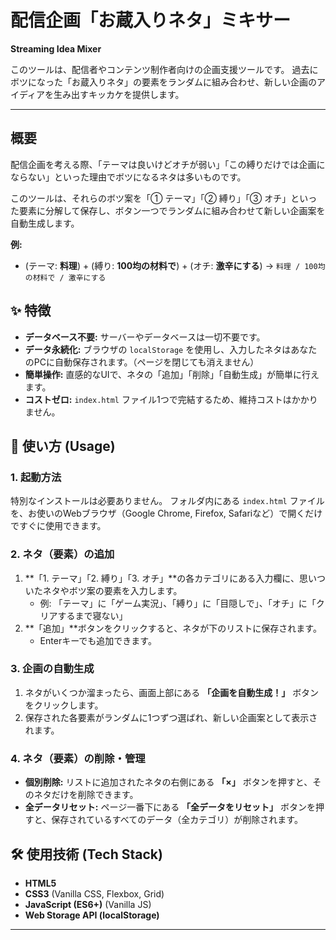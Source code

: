 # 配信企画「お蔵入りネタ」ミキサー
**Streaming Idea Mixer**

このツールは、配信者やコンテンツ制作者向けの企画支援ツールです。
過去にボツになった「お蔵入りネタ」の要素をランダムに組み合わせ、新しい企画のアイディアを生み出すキッカケを提供します。

---

## 概要

配信企画を考える際、「テーマは良いけどオチが弱い」「この縛りだけでは企画にならない」といった理由でボツになるネタは多いものです。

このツールは、それらのボツ案を「① テーマ」「② 縛り」「③ オチ」といった要素に分解して保存し、ボタン一つでランダムに組み合わせて新しい企画案を自動生成します。

**例:**
* (テーマ: **料理**) + (縛り: **100均の材料で**) + (オチ: **激辛にする**)
    → `料理 / 100均の材料で / 激辛にする`

## ✨ 特徴

* **データベース不要:** サーバーやデータベースは一切不要です。
* **データ永続化:** ブラウザの `localStorage` を使用し、入力したネタはあなたのPCに自動保存されます。（ページを閉じても消えません）
* **簡単操作:** 直感的なUIで、ネタの「追加」「削除」「自動生成」が簡単に行えます。
* **コストゼロ:** `index.html` ファイル1つで完結するため、維持コストはかかりません。

## 🚀 使い方 (Usage)

### 1. 起動方法

特別なインストールは必要ありません。
フォルダ内にある `index.html` ファイルを、お使いのWebブラウザ（Google Chrome, Firefox, Safariなど）で開くだけですぐに使用できます。

### 2. ネタ（要素）の追加

1.  **「1. テーマ」「2. 縛り」「3. オチ」**の各カテゴリにある入力欄に、思いついたネタやボツ案の要素を入力します。
    * 例: 「テーマ」に「ゲーム実況」、「縛り」に「目隠しで」、「オチ」に「クリアするまで寝ない」
2.  **「追加」**ボタンをクリックすると、ネタが下のリストに保存されます。
    * Enterキーでも追加できます。

### 3. 企画の自動生成

1.  ネタがいくつか溜まったら、画面上部にある **「企画を自動生成！」** ボタンをクリックします。
2.  保存された各要素がランダムに1つずつ選ばれ、新しい企画案として表示されます。

### 4. ネタ（要素）の削除・管理

* **個別削除:** リストに追加されたネタの右側にある **「×」** ボタンを押すと、そのネタだけを削除できます。
* **全データリセット:** ページ一番下にある **「全データをリセット」** ボタンを押すと、保存されているすべてのデータ（全カテゴリ）が削除されます。

## 🛠️ 使用技術 (Tech Stack)

* **HTML5**
* **CSS3** (Vanilla CSS, Flexbox, Grid)
* **JavaScript (ES6+)** (Vanilla JS)
* **Web Storage API (localStorage)**

---
